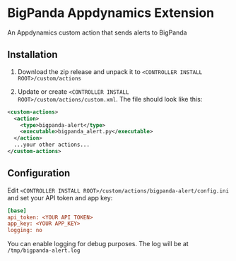 # BigPanda Appdynamics Extension
An Appdynamics custom action that sends alerts to BigPanda

## Installation

1. Download the zip release and unpack it to `<CONTROLLER INSTALL ROOT>/custom/actions`

2. Update or create `<CONTROLLER INSTALL ROOT>/custom/actions/custom.xml`. The file should look like this:

```xml
<custom-actions>
  <action>
    <type>bigpanda-alert</type>
    <executable>bigpanda_alert.py</executable>
  </action>
  ...your other actions...
</custom-actions>
```

## Configuration

Edit `<CONTROLLER INSTALL ROOT>/custom/actions/bigpanda-alert/config.ini` and set your API token and app key:

```ini
[base]
api_token: <YOUR API TOKEN>
app_key: <YOUR APP_KEY>
logging: no
```

You can enable logging for debug purposes. The log will be at `/tmp/bigpanda-alert.log`

